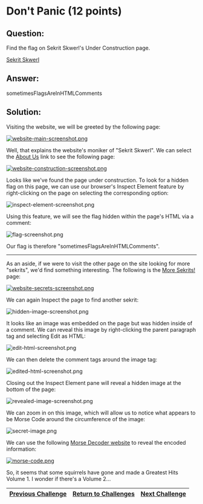 # Don't Panic (12 points)

## Question:

Find the flag on Sekrit Skwerl's Under Construction page.

[Sekrit Skwerl](http://sekritskwerl.com/)

## Answer:

sometimesFlagsAreInHTMLComments

## Solution:

Visiting the website, we will be greeted by the following page:

[![website-main-screenshot.png](website-main-screenshot.png)](http://sekritskwerl.com/)

Well, that explains the website's moniker of "Sekrit Skwerl". We can select the [About Us](http://sekritskwerl.com/about_us.html) link to see the following page:

[![website-construction-screenshot.png](website-construction-screenshot.png)](http://sekritskwerl.com/about_us.html)

Looks like we've found the page under construction. To look for a hidden flag on this page, we can use our browser's Inspect Element feature by right-clicking on the page on selecting the corresponding option:

![inspect-element-screenshot.png](inspect-element-screenshot.png)

Using this feature, we will see the flag hidden within the page's HTML via a comment:

![flag-screenshot.png](flag-screenshot.png)

Our flag is therefore "sometimesFlagsAreInHTMLComments".

---

As an aside, if we were to visit the other page on the site looking for more "sekrits", we'd find something interesting. The following is the [More Sekrits!](http://sekritskwerl.com/more_sekrits/index.html) page:

[![website-secrets-screenshot.png](website-secrets-screenshot.png)](http://sekritskwerl.com/more_sekrits/index.html)

We can again Inspect the page to find another sekrit:

![hidden-image-screenshot.png](hidden-image-screenshot.png)

It looks like an image was embedded on the page but was hidden inside of a comment. We can reveal this image by right-clicking the parent paragraph tag and selecting Edit as HTML:

![edit-html-screenshot.png](edit-html-screenshot.png)

We can then delete the comment tags around the image tag:

![edited-html-screenshot.png](edited-html-screenshot.png)

Closing out the Inspect Element pane will reveal a hidden image at the bottom of the page:

![revealed-image-screenshot.png](revealed-image-screenshot.png)

We can zoom in on this image, which will allow us to notice what appears to be Morse Code around the circumference of the image:

![secret-image.png](secret-image.png)

We can use the following [Morse Decoder website](https://morsedecoder.com/) to reveal the encoded information:

[![morse-code.png](morse-code.png)](https://morsedecoder.com/)

So, it seems that some squirrels have gone and made a Greatest Hits Volume 1. I wonder if there's a Volume 2...

| [Previous Challenge](/Challenges/Analyze/5/README.md#top) | [Return to Challenges](/Challenges/../../../#modules) | [Next Challenge](/Challenges/Analyze/7/README.md#top) |
| :------- | :-----: | ------: |